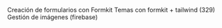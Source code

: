 Creación de formularios con Formkit
Temas con formkit + tailwind (329)
Gestión de imágenes (firebase)